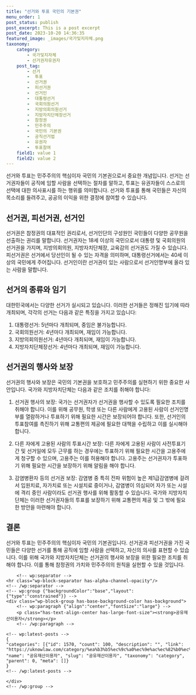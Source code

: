 ```yaml
---
title: "선거와 투표 국민의 기본권"
menu_order: 1
post_status: publish
post_excerpt: This is a post excerpt
post_date: 2023-10-20 14:36:35
featured_image: _images/국가및지자체.png
taxonomy:
    category:
        - 국가및지자체
        - 선거권자유권자
    post_tag:
        - 선거
        -  투표
        -  선거권
        -  피선거권
        -  선거인
        -  대통령선거
        -  국회의원선거
        -  지방의회의원선거
        -  지방자치단체장선거
        -  참정권
        -  민주주의
        -  국민의 기본권
        -  공직선거법
        -  유권자
        -  투표참여
    field1: value 1
    field2: value 2
---
```



선거와 투표는 민주주의의 핵심이자 국민의 기본권으로서 중요한 개념입니다. 선거는 선거권자들이 공직에 임할 사람을 선택하는 절차를 말하고, 투표는 유권자들이 스스로의 선택에 대한 의사표시를 하는 행위를 의미합니다. 선거와 투표를 통해 국민들은 자신의 목소리를 들려주고, 공공의 이익을 위한 결정에 참여할 수 있습니다.

## 선거권, 피선거권, 선거인

선거권은 참정권의 대표적인 권리로서, 선거인단의 구성원인 국민들이 다양한 공무원을 선출하는 권리를 말합니다. 선거권자는 18세 이상의 국민으로서 대통령 및 국회의원의 선거권을 가지며, 지방의회의원, 지방자치단체장, 교육감의 선거권도 가질 수 있습니다. 피선거권은 선거에서 당선인이 될 수 있는 자격을 의미하며, 대통령선거에서는 40세 이상의 국민에게 주어집니다. 선거인이란 선거권이 있는 사람으로서 선거인명부에 올라 있는 사람을 말합니다.

## 선거의 종류와 임기

대한민국에서는 다양한 선거가 실시되고 있습니다. 이러한 선거들은 정해진 임기에 따라 개최되며, 각각의 선거는 다음과 같은 특징을 가지고 있습니다:

1. 대통령선거: 5년마다 개최되며, 중임은 불가능합니다.
2. 국회의원선거: 4년마다 개최되며, 재임이 가능합니다.
3. 지방의회의원선거: 4년마다 개최되며, 재임이 가능합니다.
4. 지방자치단체장선거: 4년마다 개최되며, 재임이 가능합니다.

## 선거권의 행사와 보장

선거권의 행사와 보장은 국민의 기본권을 보호하고 민주주의를 실현하기 위한 중요한 사안입니다. 국가와 지방자치단체는 다음과 같은 조치를 취해야 합니다:

1. 선거권 행사의 보장: 국가는 선거권자가 선거권을 행사할 수 있도록 필요한 조치를 취해야 합니다. 이를 위해 공무원, 학생 또는 다른 사람에게 고용된 사람이 선거인명부를 열람하거나 투표하기 위해 필요한 시간은 보장되어야 합니다. 또한, 선거인의 투표참여를 촉진하기 위해 교통편의 제공에 필요한 대책을 수립하고 이를 실시해야 합니다.

2. 다른 자에게 고용된 사람의 투표시간 보장: 다른 자에게 고용된 사람이 사전투표기간 및 선거일에 모두 근무를 하는 경우에는 투표하기 위해 필요한 시간을 고용주에게 청구할 수 있으며, 고용주는 이를 허용해야 합니다. 고용주는 선거권자가 투표하기 위해 필요한 시간을 보장하기 위해 알림을 해야 합니다.

3. 감염병환자 등의 선거권 보장: 감염병 중 특히 전파 위험이 높은 제1급감염병에 걸려서 입원치료, 자가치료 또는 시설치료 중이거나, 감염병이 의심되어 자가 또는 시설에 격리 중인 사람이라도 선거권 행사를 위해 활동할 수 있습니다. 국가와 지방자치단체는 이러한 선거권자들의 투표를 보장하기 위해 교통편의 제공 및 그 밖에 필요한 방안을 마련해야 합니다.

## 결론

선거와 투표는 민주주의의 핵심이자 국민의 기본권입니다. 선거권과 피선거권을 가진 국민들은 다양한 선거를 통해 공직에 임할 사람을 선택하고, 자신의 의사를 표현할 수 있습니다. 이를 위해 국가와 지방자치단체는 선거권의 행사와 보장을 위한 필요한 조치를 취해야 합니다. 이를 통해 참정권의 가치와 민주주의의 원칙을 실현할 수 있을 것입니다.

        <!-- wp:separator -->
    <hr class="wp-block-separator has-alpha-channel-opacity"/>
    <!-- /wp:separator -->
    <!-- wp:group {"backgroundColor":"base","layout":{"type":"constrained"}} -->
    <div class="wp-block-group has-base-background-color has-background">
        <!-- wp:paragraph {"align":"center","fontSize":"large"} -->
        <p class="has-text-align-center has-large-font-size"><strong>공유재산이용자</strong></p>
        <!-- /wp:paragraph -->
        
    <!-- wp:latest-posts -->
    {
    "categories": [{"id": 1570, "count": 100, "description": "", "link": "https://uknowlaw.com/category/%ea%b3%b5%ec%9c%a0%ec%9e%ac%ec%82%b0%ec%9d%b4%ec%9a%a9%ec%9e%90/", "name": "공유재산이용자", "slug": "공유재산이용자", "taxonomy": "category", "parent": 0, "meta": []}
    }
    <!-- /wp:latest-posts -->
    
    </div>
    <!-- /wp:group -->
    